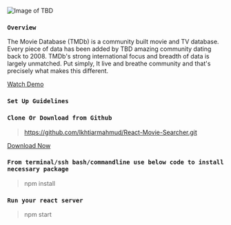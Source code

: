 ![Image of TBD](https://www.themoviedb.org/assets/2/v4/logos/primary-green-d70eebe18a5eb5b166d5c1ef0796715b8d1a2cbc698f96d311d62f894ae87085.svg)

###  `Overview`

The Movie Database (TMDb) is a community built movie and TV database. Every piece of data has been added by TBD amazing community dating back to 2008. TMDb's strong international focus and breadth of data is largely unmatched. Put simply, It live and breathe community and that's precisely what makes this different.

[Watch Demo](https://bs-movie.netlify.com/)

### `Set Up Guidelines`

### `Clone Or Download from Github`

> https://github.com/Ikhtiarmahmud/React-Movie-Searcher.git

[Download Now](https://github.com/Ikhtiarmahmud/React-Movie-Searcher/archive/master.zip)

### `From terminal/ssh bash/commandline use below code to install necessary package`

> npm install

### `Run your react server`

> npm start
